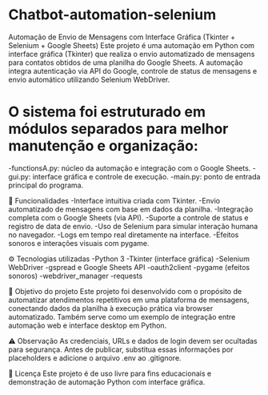 # Chatbot-automation-selenium
Automação de Envio de Mensagens com Interface Gráfica (Tkinter + Selenium + Google Sheets)
Este projeto é uma automação em Python com interface gráfica (Tkinter) que realiza o envio automatizado de mensagens para contatos obtidos de uma planilha do Google Sheets.
A automação integra autenticação via API do Google, controle de status de mensagens e envio automático utilizando Selenium WebDriver.

# O sistema foi estruturado em módulos separados para melhor manutenção e organização:
-functionsA.py: núcleo da automação e integração com o Google Sheets.
-gui.py: interface gráfica e controle de execução.
-main.py: ponto de entrada principal do programa.

🧩 Funcionalidades
-Interface intuitiva criada com Tkinter.
-Envio automatizado de mensagens com base em dados da planilha.
-Integração completa com o Google Sheets (via API).
-Suporte a controle de status e registro de data de envio.
-Uso de Selenium para simular interação humana no navegador.
-Logs em tempo real diretamente na interface.
-Efeitos sonoros e interações visuais com pygame.

⚙️ Tecnologias utilizadas
-Python 3
-Tkinter (interface gráfica)
-Selenium WebDriver
-gspread e Google Sheets API
-oauth2client
-pygame (efeitos sonoros)
-webdriver_manager
-requests


🧰 Objetivo do projeto
Este projeto foi desenvolvido com o propósito de automatizar atendimentos repetitivos em uma plataforma de mensagens, conectando dados da planilha à execução prática via browser automatizado.
Também serve como um exemplo de integração entre automação web e interface desktop em Python.

⚠️ Observação
As credenciais, URLs e dados de login devem ser ocultadas para segurança.
Antes de publicar, substitua essas informações por placeholders e adicione o arquivo .env ao .gitignore.

📄 Licença
Este projeto é de uso livre para fins educacionais e demonstração de automação Python com interface gráfica.
